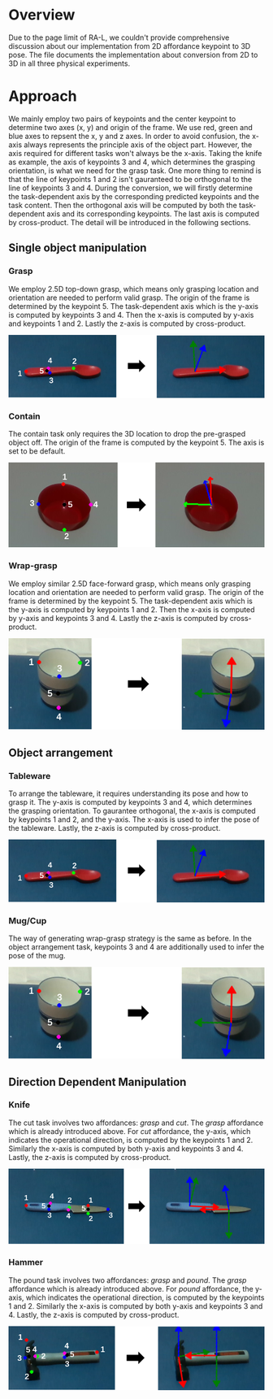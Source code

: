 # Overview
Due to the page limit of RA-L, we couldn't provide comprehensive discussion about our implementation from 2D affordance keypoint to 3D pose. The file documents 
the implementation about conversion from 2D to 3D in all three physical experiments.

# Approach
We mainly employ two pairs of keypoints and the center keypoint to determine two axes (x, y) and origin of the frame. We use red, green and blue
axes to repsent the x, y and z axes. In order to avoid confusion,
the x-axis always represents the principle axis of the object part. However, the axis required for different tasks won't always be the x-axis.
Taking the knife as example, the axis of keypoints 3 and 4, which determines the grasping orientation, is what we need for the grasp task. 
One more thing to remind is that the line of keypoints 1 and 2 isn't gauranteed to be orthogonal to the line of keypoints 3 and 4. During the conversion, we will firstly
determine the task-dependent axis by the corresponding predicted keypoints and the task content. Then the orthogonal axis will be computed by both the task-dependent axis and
its corresponding keypoints. The last axis is computed by cross-product. 
The detail will be introduced in the following sections.

## Single object manipulation

### Grasp
We employ 2.5D top-down grasp, which means only grasping location and orientation are needed to perform valid grasp. 
The origin of the frame is determined by the keypoint 5. The task-dependent axis which is the y-axis is computed by keypoints 3 and 4. 
Then the x-axis is computed by y-axis and keypoints 1 and 2. Lastly the z-axis is computed by cross-product.

![image](../img/kp_2d_3d/github_kp_2d3d_grasp.png)

### Contain
The contain task only requires the 3D location to drop the pre-grasped object off. The origin of the frame is computed by the keypoint 5. The axis is set to be default.

![image](../img/kp_2d_3d/github_kp_2d3d_contain.png)

### Wrap-grasp
We employ similar 2.5D face-forward grasp, which means only grasping location and orientation are needed to perform valid grasp. 
The origin of the frame is determined by the keypoint 5. The task-dependent axis which is the y-axis is computed by keypoints 1 and 2. 
Then the x-axis is computed by y-axis and keypoints 3 and 4. Lastly the z-axis is computed by cross-product.

![image](../img/kp_2d_3d/github_kp_2d3d_wgrasp.png)

## Object arrangement

### Tableware
To arrange the tableware, it requires understanding its pose and how to grasp it. 
The y-axis is computed by keypoints 3 and 4, which determines the grasping orientation.
To gaurantee orthogonal, the x-axis is computed by keypoints 1 and 2, and the y-axis.
The x-axis is used to infer the pose of the tableware.
Lastly, the z-axis is computed by cross-product.

![image](../img/kp_2d_3d/github_kp_2d3d_grasp.png)

### Mug/Cup
The way of generating wrap-grasp strategy is the same as before. In the object arrangement task, keypoints 3 and 4 are additionally used to 
infer the pose of the mug.

![image](../img/kp_2d_3d/github_kp_2d3d_wgrasp.png)

## Direction Dependent Manipulation

### Knife
The cut task involves two affordances: _grasp_ and _cut_. 
The _grasp_ affordance which is already introduced above.
For _cut_ affordance, the y-axis, which indicates the operational direction, is computed by the keypoints 1 and 2.
Similarly the x-axis is computed by both y-axis and keypoints 3 and 4.
Lastly, the z-axis is computed by cross-product.

![image](../img/kp_2d_3d/github_kp_2d3d_cut.png)

### Hammer
The pound task involves two affordances: _grasp_ and _pound_. The _grasp_ affordance which is already introduced above.
For _pound_ affordance, the y-axis, which indicates the operational direction, is computed by the keypoints 1 and 2.
Similarly the x-axis is computed by both y-axis and keypoints 3 and 4.
Lastly, the z-axis is computed by cross-product.

![image](../img/kp_2d_3d/github_kp_2d3d_pound.png)
